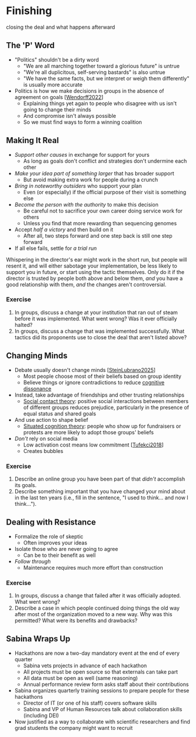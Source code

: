 # Finishing

<p class="subtitle" markdown="1">closing the deal and what happens afterward</p>

## The 'P' Word

-   "Politics" shouldn't be a dirty word
    -   "We are all marching together toward a glorious future" is untrue
    -   "We're all duplicitous, self-serving bastards" is also untrue
    -   "We have the same facts, but we interpret or weigh them differently" is usually more accurate
-   Politics is how we make decisions in groups in the absence of agreement on goals [[Wendorff2022](b:Wendorff2022)]
    -   Explaining things yet again to people who disagree with us isn't going to change their minds
    -   And compromise isn't always possible
    -   So we must find ways to form a winning coalition

## Making It Real

-   *Support other causes* in exchange for support for yours
    -   As long as goals don't conflict and strategies don't undermine each other
-   *Make your idea part of something larger* that has broader support
    -   But avoid making extra work for people during a crunch
-   *Bring in noteworthy outsiders* who support your plan
    -   Even (or especially) if the official purpose of their visit is something else
-   *Become the person with the authority* to make this decision
    -   Be careful not to sacrifice your own career doing service work for others
    -   Unless you find that more rewarding than sequencing genomes
-   Accept *half a victory* and then build on it
    -   After all, two steps forward and one step back is still one step forward
-   If all else fails, settle for *a trial run*

<div class="callout" markdown="1">

Whispering in the director's ear might work in the short run,
but people will resent it,
and will either sabotage your implementation,
be less likely to support you in future,
or start using the tactic themselves.
Only do it if the director is trusted by people both above and below them,
*and* you have a good relationship with them,
*and* the changes aren't controversial.

</div>

<section class="exercise" markdown="1">

### Exercise

1.  In groups, discuss a change at your institution that ran out of steam before it was implemented.
    What went wrong?
    Was it ever officially halted?
1.  In groups, discuss a change that was implemented successfully.
    What tactics did its proponents use to close the deal that aren't listed above?

</section>

## Changing Minds

-   Debate usually doesn't change minds [[SteinLubrano2025](b:SteinLubrano2025)]
    -   Most people choose most of their beliefs based on group identity
    -   Believe things or ignore contradictions to reduce [cognitive dissonance](g:cognitive-dissonance)
-   Instead, take advantage of friendships and other trusting relationships
    -   [Social contact theory](g:social-contact-theory):
        positive social interactions between members of different groups reduces prejudice,
        particularly in the presence of equal status and shared goals
-   And use action to shape belief
    -   [Situated cognition theory](g:situated-cognition-theory):
        people who show up for fundraisers or protests are more likely to adopt those groups' beliefs
-   *Don't* rely on social media
    -   Low activation cost means low commitment [[Tufekci2018](b:Tufekci2018)]
    -   Creates bubbles

<section class="exercise" markdown="1">

### Exercise

1.  Describe an online group you have been part of that *didn't* accomplish its goals.
1.  Describe something important that you have changed your mind about in the last ten years
    (i.e., fill in the sentence, "I used to think… and now I think…").

</section>

## Dealing with Resistance

-   Formalize the role of skeptic
    -   Often improves your ideas
-   Isolate those who are never going to agree
    -   Can be to their benefit as well
-   *Follow through*
    -   Maintenance requires much more effort than construction

<section class="exercise" markdown="1">

### Exercise

1.  In groups, discuss a change that failed after it was officially adopted.
    What went wrong?
1.  Describe a case in which people continued doing things the old way
    after most of the organization moved to a new way.
    Why was this permitted?
    What were its benefits and drawbacks?

</section>

## Sabina Wraps Up

-   Hackathons are now a two-day mandatory event at the end of every quarter
    -   Sabina vets projects in advance of each hackathon
    -   All projects must be open source so that externals can take part
    -   All data must be open as well (same reasoning)
    -   Annual performance review form asks staff about their contributions
-   Sabina organizes quarterly training sessions to prepare people for these hackathons
    -   Director of IT (or one of his staff) covers software skills
    -   Sabina and VP of Human Resources talk about collaboration skills (including DEI)
-   Now justified as a way to collaborate with scientific researchers
    and find grad students the company might want to recruit
